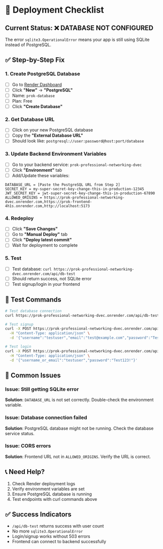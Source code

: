 # 🚀 Deployment Checklist

## Current Status: ❌ DATABASE NOT CONFIGURED

The error `sqlite3.OperationalError` means your app is still using SQLite instead of PostgreSQL.

## ✅ Step-by-Step Fix

### 1. Create PostgreSQL Database
- [ ] Go to [Render Dashboard](https://dashboard.render.com)
- [ ] Click **"New"** → **"PostgreSQL"**
- [ ] Name: `prok-database`
- [ ] Plan: Free
- [ ] Click **"Create Database"**

### 2. Get Database URL
- [ ] Click on your new PostgreSQL database
- [ ] Copy the **"External Database URL"**
- [ ] Should look like: `postgresql://user:password@host:port/database`

### 3. Update Backend Environment Variables
- [ ] Go to your backend service: `prok-professional-networking-dvec`
- [ ] Click **"Environment"** tab
- [ ] Add/Update these variables:

```
DATABASE_URL = [Paste the PostgreSQL URL from Step 2]
SECRET_KEY = my-super-secret-key-change-this-in-production-12345
JWT_SECRET_KEY = jwt-super-secret-key-change-this-in-production-67890
ALLOWED_ORIGINS = https://prok-professional-networking-dvec.onrender.com,https://prok-frontend-4h1s.onrender.com,http://localhost:5173
```

### 4. Redeploy
- [ ] Click **"Save Changes"**
- [ ] Go to **"Manual Deploy"** tab
- [ ] Click **"Deploy latest commit"**
- [ ] Wait for deployment to complete

### 5. Test
- [ ] Test database: `curl https://prok-professional-networking-dvec.onrender.com/api/db-test`
- [ ] Should return success, not SQLite error
- [ ] Test signup/login in your frontend

## 🧪 Test Commands

```bash
# Test database connection
curl https://prok-professional-networking-dvec.onrender.com/api/db-test

# Test signup
curl -X POST https://prok-professional-networking-dvec.onrender.com/api/signup \
  -H "Content-Type: application/json" \
  -d '{"username":"testuser","email":"test@example.com","password":"Test123!"}'

# Test login
curl -X POST https://prok-professional-networking-dvec.onrender.com/api/login \
  -H "Content-Type: application/json" \
  -d '{"username_or_email":"testuser","password":"Test123!"}'
```

## 🚨 Common Issues

### Issue: Still getting SQLite error
**Solution**: `DATABASE_URL` is not set correctly. Double-check the environment variable.

### Issue: Database connection failed
**Solution**: PostgreSQL database might not be running. Check the database service status.

### Issue: CORS errors
**Solution**: Frontend URL not in `ALLOWED_ORIGINS`. Verify the URL is correct.

## 📞 Need Help?

1. Check Render deployment logs
2. Verify environment variables are set
3. Ensure PostgreSQL database is running
4. Test endpoints with curl commands above

## ✅ Success Indicators

- `/api/db-test` returns success with user count
- No more `sqlite3.OperationalError`
- Login/signup works without 503 errors
- Frontend can connect to backend successfully 